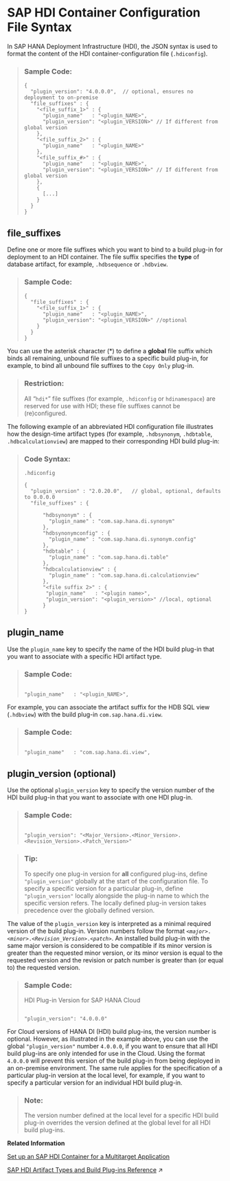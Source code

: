 <!-- loioc1df57a55f774cbea9097bded789fd36 -->

# SAP HDI Container Configuration File Syntax

In SAP HANA Deployment Infrastructure \(HDI\), the JSON syntax is used to format the content of the HDI container-configuration file \(`.hdiconfig`\).



> ### Sample Code:  
> ```
> {
>   "plugin_version": "4.0.0.0",  // optional, ensures no deployment to on-premise
>   "file_suffixes" : {
>     "<file_suffix_1>" : {
>       "plugin_name"   : "<plugin_NAME>",
>       "plugin_version": "<plugin_VERSION>" // If different from global version 
>     },
>     "<file_suffix_2>" : {
>       "plugin_name"   : "<plugin_NAME>"
>     },
>     "<file_suffix_#>" : {
>       "plugin_name"   : "<plugin_NAME>",
>       "plugin_version": "<plugin_VERSION>" // If different from global version 
>     },
>     {
>       [...]
>     }
>   }
> }
> 
> ```



<a name="loioc1df57a55f774cbea9097bded789fd36__section_ogr_2c2_1t"/>

## file\_suffixes

Define one or more file suffixes which you want to bind to a build plug-in for deployment to an HDI container. The file suffix specifies the **type** of database artifact, for example, `.hdbsequence` or `.hdbview`.

> ### Sample Code:  
> ```
> {
>   "file_suffixes" : {
>     "<file_suffix_1>" : {
>       "plugin_name"   : "<plugin_NAME>",
>       "plugin_version": "<plugin_VERSION>" //optional
>     }
>   }
> }
> 
> ```

You can use the asterisk character \(\*\) to define a **global** file suffix which binds all remaining, unbound file suffixes to a specific build plug-in, for example, to bind all unbound file suffixes to the `Copy Only` plug-in.

> ### Restriction:  
> All “`hdi*`” file suffixes \(for example, `.hdiconfig` or `hdinamespace`\) are reserved for use with HDI; these file suffixes cannot be \(re\)configured.

The following example of an abbreviated HDI configuration file illustrates how the design-time artifact types \(for example, `.hdbsynonym`, `.hdbtable`, `.hdbcalculationview`\) are mapped to their corresponding HDI build plug-in:

> ### Code Syntax:  
> `.hdiconfig`
> 
> ```
> {
>   "plugin_version" : "2.0.20.0",   // global, optional, defaults to 0.0.0.0
>   "file_suffixes" : {
> 
>       "hdbsynonym" : { 
>         "plugin_name" : "com.sap.hana.di.synonym"
>       }, 
>       "hdbsynonymconfig" : { 
>         "plugin_name" : "com.sap.hana.di.synonym.config" 
>       }, 
>       "hdbtable" : { 
>         "plugin_name" : "com.sap.hana.di.table" 
>       }, 
>       "hdbcalculationview" : {
>         "plugin_name" : "com.sap.hana.di.calculationview" 
>       },
>       "<file suffix 2>" : {
>        "plugin_name"   : "<plugin name>",
>        "plugin_version": "<plugin_version>" //local, optional
>       }
> }
> ```



<a name="loioc1df57a55f774cbea9097bded789fd36__section_hhw_2c2_1t"/>

## plugin\_name

Use the `plugin_name` key to specify the name of the HDI build plug-in that you want to associate with a specific HDI artifact type.

> ### Sample Code:  
> ```
> 
> "plugin_name"   : "<plugin_NAME>", 
> 
> ```

For example, you can associate the artifact suffix for the HDB SQL view \(`.hdbview`\) with the build plug-in `com.sap.hana.di.view`.

> ### Sample Code:  
> ```
> 
> "plugin_name"   : "com.sap.hana.di.view", 
> 
> ```



<a name="loioc1df57a55f774cbea9097bded789fd36__section_gmb_fc2_1t"/>

## plugin\_version \(optional\)

Use the optional `plugin_version` key to specify the version number of the HDI build plug-in that you want to associate with one HDI plug-in.

> ### Sample Code:  
> ```
>  
> "plugin_version": "<Major_Version>.<Minor_Version>.<Revision_Version>.<Patch_Version>" 
> 
> ```

> ### Tip:  
> To specify one plug-in version for **all** configured plug-ins, define `"plugin_version"` globally at the start of the configuration file. To specify a specific version for a particular plug-in, define `"plugin_version"` locally alongside the plug-in name to which the specific version refers. The locally defined plug-in version takes precedence over the globally defined version.

The value of the `plugin_version` key is interpreted as a minimal required version of the build plug-in. Version numbers follow the format <code><i class="varname">&lt;major&gt;</i>.<i class="varname">&lt;minor&gt;</i>.<i class="varname">&lt;Revision_Version&gt;</i>.<i class="varname">&lt;patch&gt;</i></code>. An installed build plug-in with the same major version is considered to be compatible if its minor version is greater than the requested minor version, or its minor version is equal to the requested version and the revision or patch number is greater than \(or equal to\) the requested version.

> ### Sample Code:  
> HDI Plug-in Version for SAP HANA Cloud
> 
> ```
>  
> "plugin_version": "4.0.0.0"
> 
> ```

For Cloud versions of HANA DI \(HDI\) build plug-ins, the version number is optional. However, as illustrated in the example above, you can use the global `"plugin_version"` number `4.0.0.0`, if you want to ensure that all HDI build plug-ins are only intended for use in the Cloud. Using the format `4.0.0.0` will prevent this version of the build plug-in from being deployed in an on-premise environment. The same rule applies for the specification of a particular plug-in version at the local level, for example, if you want to specify a particular version for an individual HDI build plug-in.

> ### Note:  
> The version number defined at the local level for a specific HDI build plug-in overrides the version defined at the global level for all HDI build plug-ins.

**Related Information**  


[Set up an SAP HDI Container for a Multitarget Application](set-up-an-sap-hdi-container-for-a-multitarget-application-1ca6415.md "Set up the environment required for the deployment to the SAP HANA Deployment Infrastructure (HDI) of a multitarget application's database artifacts.")

[SAP HDI Artifact Types and Build Plug-ins Reference](https://help.sap.com/viewer/c2cc2e43458d4abda6788049c58143dc/2024_1_QRC/en-US/9789224788a34d93a86080cab993575c.html "The SAP HANA Cloud, SAP HANA database deployment infrastructure (HDI) supports a wide variety of database artifact types, for example, tables, indexes, and views.") :arrow_upper_right:

